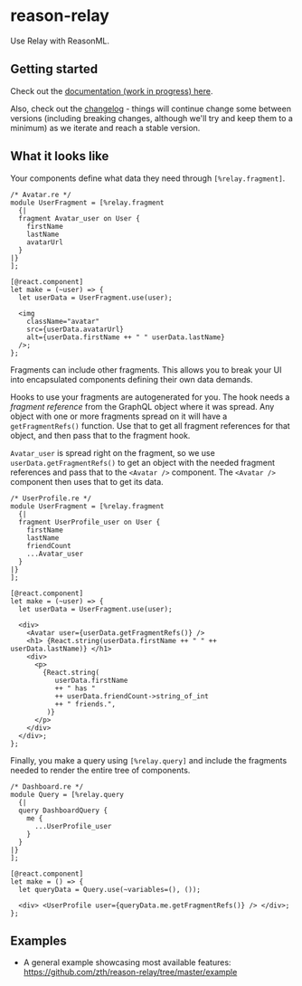 # reason-relay

Use Relay with ReasonML.

## Getting started

Check out the [documentation (work in progress) here](https://reason-relay-documentation.zth.now.sh/docs/start-here).

Also, check out the [changelog](CHANGELOG.md) - things will continue change some between versions (including breaking changes, although we'll try and keep them to a minimum) as we iterate and reach a stable version.

## What it looks like

Your components define what data they need through `[%relay.fragment]`.

```reason
/* Avatar.re */
module UserFragment = [%relay.fragment
  {|
  fragment Avatar_user on User {
    firstName
    lastName
    avatarUrl
  }
|}
];

[@react.component]
let make = (~user) => {
  let userData = UserFragment.use(user);

  <img
    className="avatar"
    src={userData.avatarUrl}
    alt={userData.firstName ++ " " userData.lastName}
  />;
};
```

Fragments can include other fragments. This allows you to break your UI into encapsulated components defining their own data demands.

Hooks to use your fragments are autogenerated for you. The hook needs a _fragment reference_ from the GraphQL object where it was spread. Any object with one or more fragments spread on it will have a `getFragmentRefs()` function. Use that to get all fragment references for that object, and then pass that to the fragment hook.

`Avatar_user` is spread right on the fragment, so we use `userData.getFragmentRefs()` to get an object with the needed fragment references and pass that to the `<Avatar />` component. The `<Avatar />` component then uses that to get its data.

```reason
/* UserProfile.re */
module UserFragment = [%relay.fragment
  {|
  fragment UserProfile_user on User {
    firstName
    lastName
    friendCount
    ...Avatar_user
  }
|}
];

[@react.component]
let make = (~user) => {
  let userData = UserFragment.use(user);

  <div>
    <Avatar user={userData.getFragmentRefs()} />
    <h1> {React.string(userData.firstName ++ " " ++ userData.lastName)} </h1>
    <div>
      <p>
        {React.string(
           userData.firstName
           ++ " has "
           ++ userData.friendCount->string_of_int
           ++ " friends.",
         )}
      </p>
    </div>
  </div>;
};
```

Finally, you make a query using `[%relay.query]` and include the fragments needed to render the entire tree of components.

```reason
/* Dashboard.re */
module Query = [%relay.query
  {|
  query DashboardQuery {
    me {
      ...UserProfile_user
    }
  }
|}
];

[@react.component]
let make = () => {
  let queryData = Query.use(~variables=(), ());

  <div> <UserProfile user={queryData.me.getFragmentRefs()} /> </div>;
};
```

## Examples

- A general example showcasing most available features: https://github.com/zth/reason-relay/tree/master/example
